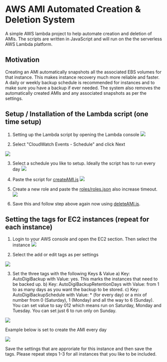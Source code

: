 # AWS AMI Automated Creation & Deletion System
A simple AWS lambda project to help automate creation and deletion of AMIs. The scripts are written in JavaScript and will run on the the serverless AWS Lambda platform.

## Motivation
Creating an AMI automatically snapshots all the associated EBS volumes for that instance. This makes instance recovery much more reliable and faster. A daily or weekly backup schedule is recommended for instances and to make sure you have a backup if ever needed. The system also removes the automatically created AMIs and any associated snapshots as per the settings.

## Setup / Installation of the Lambda script (one time setup)

1) Setting up the Lambda script by opening the Lambda console
![](https://raw.githubusercontent.com/webdigi/AWS-AMI-Automated-Creation-Deletion/master/docs/screenshots/lambda/1-lambda-select-blank.png)

2) Select "CloudWatch Events - Schedule" and click Next

![](https://raw.githubusercontent.com/webdigi/AWS-AMI-Automated-Creation-Deletion/master/docs/screenshots/lambda/2-select-cloudwatch-events-lambda.png)

3) Select a schedule you like to setup. Ideally the script has to run every day
![](https://raw.githubusercontent.com/webdigi/AWS-AMI-Automated-Creation-Deletion/master/docs/screenshots/lambda/3-setup-schedule.png)

4) Paste the script for [createAMI.js](https://raw.githubusercontent.com/webdigi/AWS-AMI-Automated-Creation-Deletion/master/lambda/createAMI.js)
![](https://raw.githubusercontent.com/webdigi/AWS-AMI-Automated-Creation-Deletion/master/docs/screenshots/lambda/4-setup-script.png)

5) Create a new role and paste the [roles/roles.json](https://raw.githubusercontent.com/webdigi/AWS-AMI-Automated-Creation-Deletion/master/roles/roles.json) also increase timeout.
![](https://raw.githubusercontent.com/webdigi/AWS-AMI-Automated-Creation-Deletion/master/docs/screenshots/lambda/5-setup-role-next.png)

6) Save this and follow step above again now using [deleteAMI.js](https://raw.githubusercontent.com/webdigi/AWS-AMI-Automated-Creation-Deletion/master/lambda/deleteAMI.js).

## Setting the tags for EC2 instances (repeat for each instance) 

1) Login to your AWS console and open the EC2 section. Then select the instance
![](https://raw.githubusercontent.com/webdigi/AWS-AMI-Automated-Creation-Deletion/master/docs/screenshots/ec2/1-aws-ec2-console.png)

2) Select the add or edit tags as per settings

![](https://raw.githubusercontent.com/webdigi/AWS-AMI-Automated-Creation-Deletion/master/docs/screenshots/ec2/2-edit-tags.png)

3) Set the three tags with the following Keys & Value
    a) Key: AutoDigiBackup with Value: yes. This marks the instances that need to be backed up.
    b) Key: AutoDigiBackupRetentionDays with Value: from 1 to as many days as you want the backup to be stored.
    c) Key: AutoDigiBackupSchedule with Value: * (for every day) or a mix of number from 0 (Saturday), 1 (Monday) and all the way to 6 (Sunday). You can set value to say 012 which means run on Saturday, Monday and Tuesday. You can set just 6 to run only on Sunday.
    
![](https://raw.githubusercontent.com/webdigi/AWS-AMI-Automated-Creation-Deletion/master/docs/screenshots/ec2/3-a-5dayRetension-1234DaysRun.png)

Example below is set to create the AMI every day

![](https://raw.githubusercontent.com/webdigi/AWS-AMI-Automated-Creation-Deletion/master/docs/screenshots/ec2/3-b-5dayRetention-Everyday.png)

Save the settings that are approriate for this instance and then save the tags. Please repeat steps 1-3 for all instances that you like to be included.
